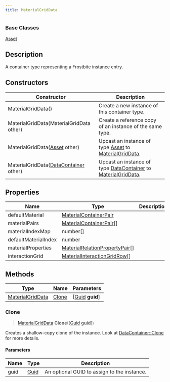 ```yaml
---
title: MaterialGridData
---
```

### Base Classes

[Asset](/vext/ref/fb/asset/)

## Description

A container type representing a Frostbite instance entry.

## Constructors

| Constructor                                                                 | Description                                                                                                             |
| --------------------------------------------------------------------------- | ----------------------------------------------------------------------------------------------------------------------- |
| MaterialGridData()                                                          | Create a new instance of this container type.                                                                           |
| MaterialGridData(MaterialGridData other)                                    | Create a reference copy of an instance of the same type.                                                                |
| MaterialGridData([Asset](/vext/ref/fb/asset/) other)                                      | Upcast an instance of type [Asset](/vext/ref/fb/asset/) to [MaterialGridData](/vext/ref/fb/materialgriddata/).                                      |
| MaterialGridData([DataContainer](/vext/ref/shared/class/datacontainer) other) | Upcast an instance of type [DataContainer](/vext/ref/shared/class/datacontainer) to [MaterialGridData](/vext/ref/fb/materialgriddata/). |

## Properties

| Name                 | Type                                                             | Description |
| -------------------- | ---------------------------------------------------------------- | ----------- |
| defaultMaterial      | [MaterialContainerPair](/vext/ref/fb/materialcontainerpair/)                   |             |
| materialPairs        | [MaterialContainerPair](/vext/ref/fb/materialcontainerpair/)\[\]               |             |
| materialIndexMap     | number\[\]                                                       |             |
| defaultMaterialIndex | number                                                           |             |
| materialProperties   | [MaterialRelationPropertyPair](/vext/ref/fb/materialrelationpropertypair/)\[\] |             |
| interactionGrid      | [MaterialInteractionGridRow](/vext/ref/fb/materialinteractiongridrow/)\[\]     |             |

## Methods

| Type                                 | Name            | Parameters                                     |
| ------------------------------------ | --------------- | ---------------------------------------------- |
| [MaterialGridData](/vext/ref/fb/materialgriddata/) | [Clone](#clone) | \[[Guid](/vext/ref/shared/class/guid) **guid**\] |

### Clone

> [MaterialGridData](/vext/ref/fb/materialgriddata/) **Clone**(\[[Guid](/vext/ref/shared/class/guid) **guid**\])

Creates a shallow-copy clone of the instance. Look at [DataContainer::Clone](/vext/ref/shared/class/datacontainer#clone) for more details.

#### Parameters

| Name | Type         | Description                                 |
| ---- | ------------ | ------------------------------------------- |
| guid | [Guid](/vext/ref/shared/class/guid/) | An optional GUID to assign to the instance. |
